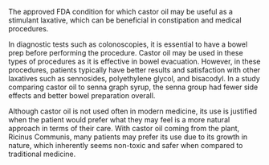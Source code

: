 The approved FDA condition for which castor oil may be useful as a stimulant laxative, which can be beneficial in constipation and medical procedures.

In diagnostic tests such as colonoscopies, it is essential to have a bowel prep before performing the procedure. Castor oil may be used in these types of procedures as it is effective in bowel evacuation. However, in these procedures, patients typically have better results and satisfaction with other laxatives such as sennosides, polyethylene glycol, and bisacodyl. In a study comparing castor oil to senna graph syrup, the senna group had fewer side effects and better bowel preparation overall.

Although castor oil is not used often in modern medicine, its use is justified when the patient would prefer what they may feel is a more natural approach in terms of their care. With castor oil coming from the plant, Ricinus Communis, many patients may prefer its use due to its growth in nature, which inherently seems non-toxic and safer when compared to traditional medicine.